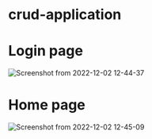 # crud-application

# Login page

![Screenshot from 2022-12-02 12-44-37](https://user-images.githubusercontent.com/91995474/205286009-218d9bc5-8b6b-434c-9fc3-d876ba05901d.png)

# Home page

![Screenshot from 2022-12-02 12-45-09](https://user-images.githubusercontent.com/91995474/205286047-35fbb007-a262-4ec1-a9e4-b127d38b1e8e.png)
